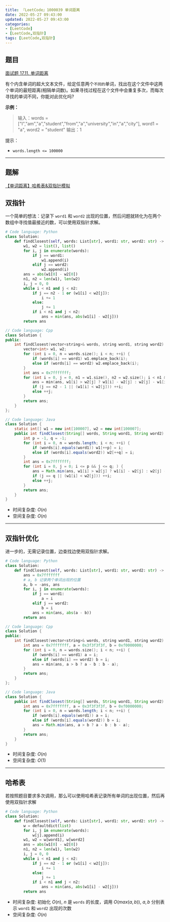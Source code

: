 ```yaml
---
title: 『LeetCode』1000039 单词距离
date: 2022-05-27 09:43:00
updated: 2022-05-27 09:43:00
categories:
- [LeetCode]
- [LeetCode,双指针]
tags: [LeetCode,双指针]
---
```

## 题目

[面试题 17.11. 单词距离](https://leetcode.cn/problems/find-closest-lcci/)

<!--more-->

有个内含单词的超大文本文件，给定任意两个`不同的`单词，找出在这个文件中这两个单词的最短距离(相隔单词数)。如果寻找过程在这个文件中会重复多次，而每次寻找的单词不同，你能对此优化吗?

**示例：**

> 输入：words = ["I","am","a","student","from","a","university","in","a","city"], word1 = "a", word2 = "student"
> 输出：1

提示：

- `words.length <= 100000`

---

## 题解

[【单词距离】哈希表&双指针模拟](https://leetcode.cn/problems/find-closest-lcci/solution/dan-ci-ju-chi-by-meteordream-cn2z/)

## 双指针

一个简单的想法：记录下 `word1` 和 `word2` 出现的位置，然后问题就转化为在两个数组中寻找值最接近的数，可以使用双指针求解。

```Python
# Code language: Python
class Solution:
    def findClosest(self, words: List[str], word1: str, word2: str) -> int:
        w1, w2 = list(), list()
        for i, j in enumerate(words):
            if j == word1:
                w1.append(i)
            elif j == word2:
                w2.append(i)
        ans = abs(w1[0] - w2[0])
        n1, n2 = len(w1), len(w2)
        i, j = 0, 0
        while i < n1 and j < n2:
            if j == n2 - 1 or (w1[i] < w2[j]):
                i += 1
            else:
                j += 1
            if i < n1 and j < n2:
                ans = min(ans, abs(w1[i] - w2[j]))
        return ans
```

```Cpp
// Code language: Cpp
class Solution {
public:
    int findClosest(vector<string>& words, string word1, string word2) {
        vector<int> w1, w2;
        for (int i = 0, n = words.size(); i < n; ++i) {
            if (words[i] == word1) w1.emplace_back(i);
            else if (words[i] == word2) w2.emplace_back(i);
        }
        int ans = 0x7fffffff;
        for (int i = 0, j = 0, n1 = w1.size(), n2 = w2.size(); i < n1 && j < n2; ) {
            ans = min(ans, w1[i] > w2[j] ? w1[i] - w2[j] : w2[j] - w1[i]);
            if (j == n2 - 1 || (w1[i] < w2[j])) ++i;
            else ++j;
        }
        return ans;
    }
};
```

```Java
// Code language: Java
class Solution {
    static int[] w1 = new int[100007], w2 = new int[100007];
    public int findClosest(String[] words, String word1, String word2) {
        int p = -1, q = -1;
        for (int i = 0, n = words.length; i < n; ++i) {
            if (words[i].equals(word1)) w1[++p] = i;
            else if (words[i].equals(word2)) w2[++q] = i;
        }
        int ans = 0x7fffffff;
        for (int i = 0, j = 0; i <= p && j <= q; ) {
            ans = Math.min(ans, w1[i] > w2[j] ? w1[i] - w2[j] : w2[j] - w1[i]);
            if (j == q || (w1[i] < w2[j])) ++i;
            else ++j;
        }
        return ans;
    }
}
```

- 时间复杂度: $O(n)$
- 空间复杂度: $O(n)$

---

## 双指针优化

进一步的，无需记录位置，边查找边使用双指针求解。

```Python
# Code language: Python
class Solution:
    def findClosest(self, words: List[str], word1: str, word2: str) -> int:
        ans = 0x7fffffff
        # a, b 记录两个单词出现的位置
        a, b = -ans, ans
        for i, j in enumerate(words):
            if j == word1:
                a = i
            elif j == word2:
                b = i
            ans = min(ans, abs(a - b))
        return ans
```

```Cpp
// Code language: Cpp
class Solution {
public:
    int findClosest(vector<string>& words, string word1, string word2) {
        int ans = 0x7fffffff, a = 0x3f3f3f3f, b = 0xf0000000;
        for (int i = 0, n = words.size(); i < n; ++i) {
            if (words[i] == word1) a = i;
            else if (words[i] == word2) b = i;
            ans = min(ans, a > b ? a - b : b - a);
        }
        return ans;
    }
};
```

```Java
// Code language: Java
class Solution {
    public int findClosest(String[] words, String word1, String word2) {
        int ans = 0x7fffffff, a = 0x3f3f3f3f, b = 0xf0000000;
        for (int i = 0, n = words.length; i < n; ++i) {
            if (words[i].equals(word1)) a = i;
            else if (words[i].equals(word2)) b = i;
            ans = Math.min(ans, a > b ? a - b : b - a);
        }
        return ans;
    }
}
```

- 时间复杂度: $O(n)$
- 空间复杂度: $O(1)$

---

## 哈希表

若按照题目要求多次调用，那么可以使用哈希表记录所有单词的出现位置，然后再使用双指针求解

```Python
# Code language: Python
class Solution:
    def findClosest(self, words: List[str], word1: str, word2: str) -> int:
        w = defaultdict(list)
        for i, j in enumerate(words):
            w[j].append(i)
        w1, w2 = w[word1], w[word2]
        ans = abs(w1[0] - w2[0])
        n1, n2 = len(w1), len(w2)
        i, j = 0, 0
        while i < n1 and j < n2:
            if j == n2 - 1 or (w1[i] < w2[j]):
                i += 1
            else:
                j += 1
            if i < n1 and j < n2:
                ans = min(ans, abs(w1[i] - w2[j]))
        return ans
```

- 时间复杂度: 初始化 $O(n)$, $n$ 是 `words` 的长度，调用 $O(max(a, b))$, $a, b$ 分别表示 `word1` 和 `word2` 出现的次数
- 空间复杂度: $O(n)$
